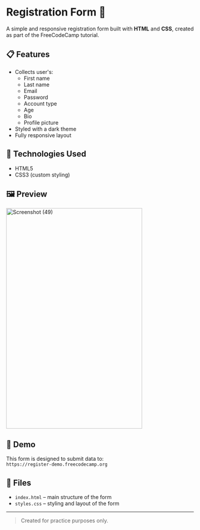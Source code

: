 # Registration Form 📝

A simple and responsive registration form built with **HTML** and **CSS**, created as part of the FreeCodeCamp tutorial.

## 📋 Features

- Collects user's:
  - First name
  - Last name
  - Email
  - Password
  - Account type
  - Age
  - Bio
  - Profile picture
- Styled with a dark theme
- Fully responsive layout

## 🚀 Technologies Used

- HTML5
- CSS3 (custom styling)

## 🖼️ Preview
<img width="365" height="592" alt="Screenshot (49)" src="https://github.com/user-attachments/assets/699232d6-1bd7-4c02-8ee8-c89eb1e58f25" />


## 🔗 Demo

This form is designed to submit data to:  
`https://register-demo.freecodecamp.org`

## 📂 Files

- `index.html` – main structure of the form  
- `styles.css` – styling and layout of the form

---

> Created for practice purposes only.

